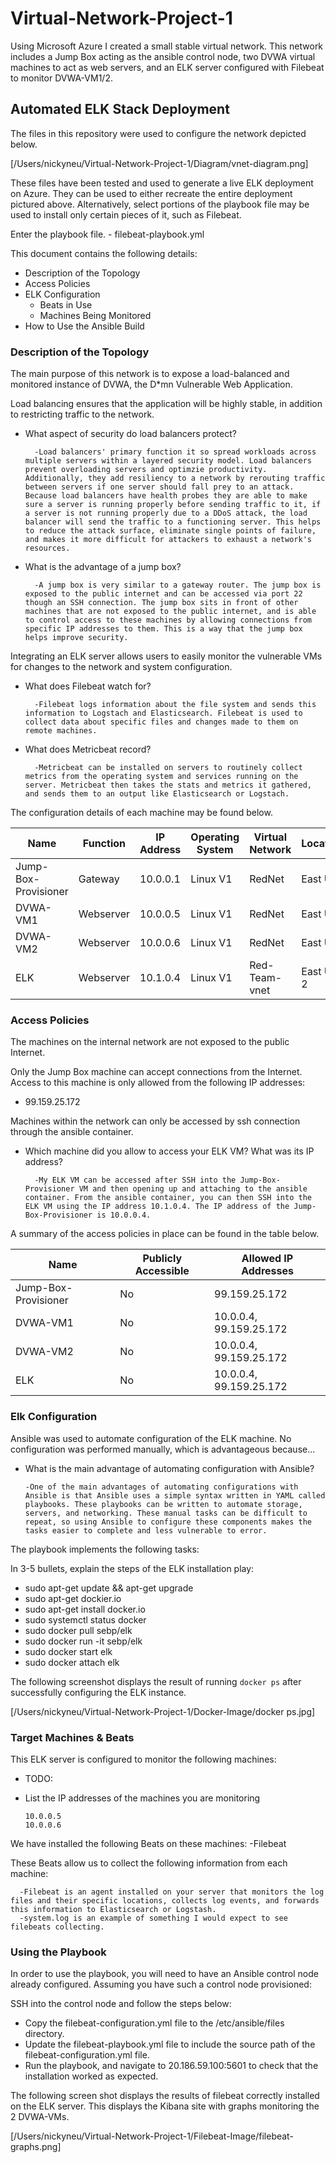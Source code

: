 # Virtual-Network-Project-1
Using Microsoft Azure I created a small stable virtual network. This network includes a Jump Box acting as the ansible control node, two DVWA virtual machines to act as web servers, and an ELK server configured with Filebeat to monitor DVWA-VM1/2.

## Automated ELK Stack Deployment

The files in this repository were used to configure the network depicted below.

[/Users/nickyneu/Virtual-Network-Project-1/Diagram/vnet-diagram.png]

These files have been tested and used to generate a live ELK deployment on Azure. They can be used to either recreate the entire deployment pictured above. Alternatively, select portions of the playbook file may be used to install only certain pieces of it, such as Filebeat.

Enter the playbook file.
          - filebeat-playbook.yml

This document contains the following details:
- Description of the Topology
- Access Policies
- ELK Configuration
  - Beats in Use
  - Machines Being Monitored
- How to Use the Ansible Build


### Description of the Topology

The main purpose of this network is to expose a load-balanced and monitored instance of DVWA, the D*mn Vulnerable Web Application.

Load balancing ensures that the application will be highly stable, in addition to restricting traffic to the network.
- What aspect of security do load balancers protect? 

        -Load balancers' primary function it so spread workloads across multiple servers within a layered security model. Load balancers prevent overloading servers and optimzie productivity. Additionally, they add resiliency to a network by rerouting traffic between servers if one server should fall prey to an attack. Because load balancers have health probes they are able to make sure a server is running properly before sending traffic to it, if a server is not running properly due to a DDoS attack, the load balancer will send the traffic to a functioning server. This helps to reduce the attack surface, eliminate single points of failure, and makes it more difficult for attackers to exhaust a network's resources. 

- What is the advantage of a jump box?

        -A jump box is very similar to a gateway router. The jump box is exposed to the public internet and can be accessed via port 22 though an SSH connection. The jump box sits in front of other machines that are not exposed to the public internet, and is able to control access to these machines by allowing connections from specific IP addresses to them. This is a way that the jump box helps improve security.


Integrating an ELK server allows users to easily monitor the vulnerable VMs for changes to the network and system configuration.

- What does Filebeat watch for?

        -Filebeat logs information about the file system and sends this information to Logstach and Elasticsearch. Filebeat is used to collect data about specific files and changes made to them on remote machines. 

- What does Metricbeat record?

        -Metricbeat can be installed on servers to routinely collect metrics from the operating system and services running on the server. Metricbeat then takes the stats and metrics it gathered, and sends them to an output like Elasticsearch or Logstach. 

The configuration details of each machine may be found below.

| Name                 | Function  | IP Address | Operating System | Virtual Network | Location  | Availability Zone | Exposed Ports | IP Addresses Allowed    | Containers Installed  |
|----------------------|-----------|------------|------------------|-----------------|-----------|-------------------|---------------|-------------------------|-----------------------|
| Jump-Box-Provisioner | Gateway   | 10.0.0.1   | Linux V1         | RedNet          | East US   | 1                 | 22, 80        | 99.159.25.172, 10.0.0.4 | Ansible controle node |
| DVWA-VM1             | Webserver | 10.0.0.5   | Linux V1         | RedNet          | East US   | 1                 | 22, 80        | 99.159.25.172, 10.0.0.4 | Ansible               |
| DVWA-VM2             | Webserver | 10.0.0.6   | Linux V1         | RedNet          | East US   | 1                 | 22, 80        | 99.159.25.172, 10.0.0.4 | Ansible               |
| ELK                  | Webserver | 10.1.0.4   | Linux V1         | Red-Team-vnet   | East US 2 | 2                 | 22, 80, 5601  | 99.159.25.172, 10.0.0.4 | ELK                   |

### Access Policies

The machines on the internal network are not exposed to the public Internet. 

Only the Jump Box machine can accept connections from the Internet. Access to this machine is only allowed from the following IP addresses:
- 99.159.25.172

Machines within the network can only be accessed by ssh connection through the ansible container.
- Which machine did you allow to access your ELK VM? What was its IP address?

        -My ELK VM can be accessed after SSH into the Jump-Box-Provisioner VM and then opening up and attaching to the ansible container. From the ansible container, you can then SSH into the ELK VM using the IP address 10.1.0.4. The IP address of the Jump-Box-Provisioner is 10.0.0.4. 

A summary of the access policies in place can be found in the table below.

| Name                 | Publicly Accessible | Allowed IP Addresses    |
|----------------------|---------------------|-------------------------|
| Jump-Box-Provisioner | No                  | 99.159.25.172           |
| DVWA-VM1             | No                  | 10.0.0.4, 99.159.25.172 |
| DVWA-VM2             | No                  | 10.0.0.4, 99.159.25.172 |
| ELK                  | No                  | 10.0.0.4, 99.159.25.172 |

### Elk Configuration

Ansible was used to automate configuration of the ELK machine. No configuration was performed manually, which is advantageous because...
- What is the main advantage of automating configuration with Ansible?

      -One of the main advantages of automating configurations with Ansible is that Ansible uses a simple syntax written in YAML called playbooks. These playbooks can be written to automate storage, servers, and networking. These manual tasks can be difficult to repeat, so using Ansible to configure these components makes the tasks easier to complete and less vulnerable to error. 

The playbook implements the following tasks:

In 3-5 bullets, explain the steps of the ELK installation play:
   - sudo apt-get update && apt-get upgrade
   - sudo apt-get dockier.io
   - sudo apt-get install docker.io
   - sudo systemctl status docker
   - sudo docker pull sebp/elk
   - sudo docker run -it sebp/elk
   - sudo docker start elk
   - sudo docker attach elk

The following screenshot displays the result of running `docker ps` after successfully configuring the ELK instance.

[/Users/nickyneu/Virtual-Network-Project-1/Docker-Image/docker ps.jpg]

### Target Machines & Beats
This ELK server is configured to monitor the following machines:
- TODO: 
- List the IP addresses of the machines you are monitoring

      10.0.0.5
      10.0.0.6

We have installed the following Beats on these machines:
    -Filebeat

These Beats allow us to collect the following information from each machine:

      -Filebeat is an agent installed on your server that monitors the log files and their specific locations, collects log events, and forwards this information to Elasticsearch or Logstash.
      -system.log is an example of something I would expect to see filebeats collecting.  

### Using the Playbook
In order to use the playbook, you will need to have an Ansible control node already configured. Assuming you have such a control node provisioned: 

SSH into the control node and follow the steps below:
- Copy the filebeat-configuration.yml file to the /etc/ansible/files directory.
- Update the filebeat-playbook.yml file to include the source path of the filebeat-configuration.yml file.
- Run the playbook, and navigate to 20.186.59.100:5601 to check that the installation worked as expected.

The following screen shot displays the results of filebeat correctly installed on the ELK server. This displays the Kibana site with graphs monitoring the 2 DVWA-VMs. 

[/Users/nickyneu/Virtual-Network-Project-1/Filebeat-Image/filebeat-graphs.png]
